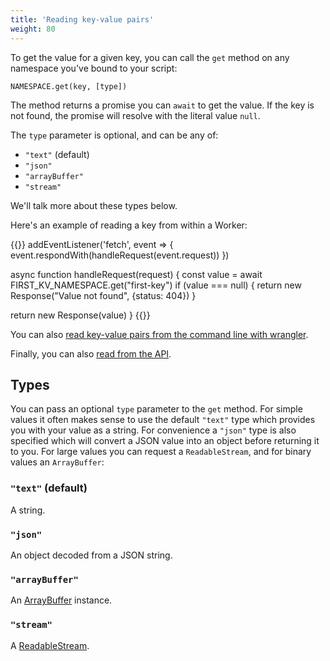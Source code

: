 ```yaml
---
title: 'Reading key-value pairs'
weight: 80
---
```


To get the value for a given key, you can call the `get` method on any
namespace you've bound to your script:

`NAMESPACE.get(key, [type])`

The method returns a promise you can `await` to get the value. If the key
is not found, the promise will resolve with the literal value `null`.

The `type` parameter is optional, and can be any of:

- `"text"` (default)
- `"json"`
- `"arrayBuffer"`
- `"stream"`

We'll talk more about these types below.

Here's an example of reading a key from within a Worker:

{{<highlight javascript>}}
addEventListener('fetch', event => {
  event.respondWith(handleRequest(event.request))
})

async function handleRequest(request) {
  const value = await FIRST_KV_NAMESPACE.get("first-key")
  if (value === null) {
    return new Response("Value not found", {status: 404})
  }

  return new Response(value)
}
{{</highlight>}}

You can also [read key-value pairs from the command line with
wrangler](https://developers.cloudflare.com/workers/tooling/wrangler/kv_commands/#kv-key).

Finally, you can also [read from the
API](https://api.cloudflare.com/#workers-kv-namespace-read-key-value-pair).

## Types

You can pass an optional `type` parameter to the `get` method. For simple
values it often makes sense to use the default `"text"` type which provides
you with your value as a string. For convenience a `"json"` type is also
specified which will convert a JSON value into an object before returning it
to you. For large values you can request a `ReadableStream`, and for binary
values an `ArrayBuffer`:

### `"text"` (default)

A string.

### `"json"`

An object decoded from a JSON string.

### `"arrayBuffer"`

An [ArrayBuffer](https://developer.mozilla.org/en-US/docs/Web/JavaScript/Reference/Global_Objects/ArrayBuffer) instance.

### `"stream"`

A [ReadableStream](https://developer.mozilla.org/en-US/docs/Web/API/ReadableStream).